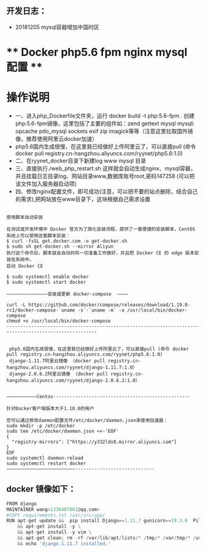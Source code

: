 ## 开发日志： ##
* 20181205  mysql容器增加中国时区 


# ** Docker php5.6 fpm  nginx  mysql 配置  **   #
#  操作说明 #
*  一、进入php_Dockerfile文件夹，运行 docker build -t php:5.6-fpm .  创建php:5.6-fpm镜像，这里包括了主要的组件如：zend gettext mysql mysqli opcache pdo_mysql sockets exif zip imagick等等（注意这里拉取国外镜像，推荐使用阿里云docker加速）
*  php5.6国内生成很慢，在这里我已经做好上传阿里云了，可以直接pull  (命令 docker pull registry.cn-hangzhou.aliyuncs.com/ryynet/php5.6:1.0)
* 二、在ryynet_docker目录下新建log  www  mysql  目录
* 三、直接执行./web_php_restart.sh 这样就会自动生成nginx、mysql容器，并且挂载日志目录log、网站目录www,数据库账号root,密码147258 (可以把该文件加入服务器启动项)
* 四、修改nginx配置文件，即可成功(注意，可以把不要的站点删除，结合自己的需求),把网站放在www目录下，这块根据自己需求设置


```

使用脚本自动安装

在测试或开发环境中 Docker 官方为了简化安装流程，提供了一套便捷的安装脚本，CentOS 系统上可以使用这套脚本安装：
$ curl -fsSL get.docker.com -o get-docker.sh
$ sudo sh get-docker.sh --mirror Aliyun
执行这个命令后，脚本就会自动的将一切准备工作做好，并且把 Docker CE 的 edge 版本安装在系统中。
启动 Docker CE

$ sudo systemctl enable docker
$ sudo systemctl start docker

———————————————安装或更新 docker-compose  ————

curl -L https://github.com/docker/compose/releases/download/1.19.0-rc1/docker-compose-`uname -s`-`uname -m` -o /usr/local/bin/docker-compose
chmod +x /usr/local/bin/docker-compose
-------------------------------------------------------------------------------------------------------


 php5.6国内生成很慢，在这里我已经做好上传阿里云了，可以直接pull (命令 docker pull registry.cn-hangzhou.aliyuncs.com/ryynet/php5.6:1.0)
 django-1.11.7阿里云镜像 （docker pull registry.cn-hangzhou.aliyuncs.com/ryynet/django-1.11.7:1.0）
 django-2.0.6.2阿里云镜像 （docker pull registry.cn-hangzhou.aliyuncs.com/ryynet/django-2.0.6.2:1.0）


———————————Centos--------------------------------------------------

针对Docker客户端版本大于1.10.0的用户

您可以通过修改daemon配置文件/etc/docker/daemon.json来使用加速器：
sudo mkdir -p /etc/docker
sudo tee /etc/docker/daemon.json <<-'EOF'
{
  "registry-mirrors": ["https://y332lds0.mirror.aliyuncs.com"]
}
EOF
sudo systemctl daemon-reload
sudo systemctl restart docker
—————————————————————————-----------------------------

```




## docker 镜像如下： ##
```python
FROM django
MAINTAINER wang<1330407081@qq.com>
#COPY requirements.txt /usr/src/app/
RUN apt-get update &&  pip install Django==1.11.7 gunicorn==19.3.0  Pillow  django-tinymce  django-filebrowser  \
    && apt-get install -y \
    && apt-get install -y vim \
    && apt-get clean; rm -rf /var/lib/apt/lists/* /tmp/* /var/tmp/* /usr/share/doc/* \
    && echo 'django.1.11.7 installed.'
```





